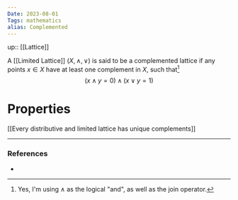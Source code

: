 ```yaml
---
Date: 2023-08-01
Tags: mathematics
alias: Complemented
---
```

up:: [[Lattice]]

A [[Limited Lattice]] $(X, \land, \lor)$ is said to be a complemented lattice if any points $x \in X$ have at least one complement in $X$, such that[^1]
$$(x \land y = 0) \land (x \lor y = 1)$$
# Properties
[[Every distributive and limited lattice has unique complements]]


---
### References
- 

[^1]: Yes, I'm using $\land$ as the logical "and", as well as the join operator.
